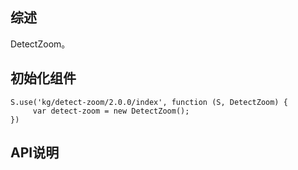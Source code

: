 ## 综述

DetectZoom。

## 初始化组件
		
    S.use('kg/detect-zoom/2.0.0/index', function (S, DetectZoom) {
         var detect-zoom = new DetectZoom();
    })

## API说明
